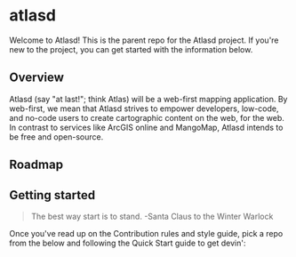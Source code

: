 # atlasd
Welcome to Atlasd! This is the parent repo for the Atlasd project. If you're new to the project, you can get started with the information below.

## Overview
Atlasd (say "at last!"; think Atlas) will be a web-first mapping application. By web-first, we mean that Atlasd strives to empower developers, low-code, and no-code users to create cartographic content on the web, for the web. In contrast to services like ArcGIS online and MangoMap, Atlasd intends to be free and open-source.

## Roadmap

## Getting started
> The best way start is to stand.
> -Santa Claus to the Winter Warlock

Once you've read up on the Contribution rules and style guide, pick a repo from the below and following the Quick Start guide to get devin':
